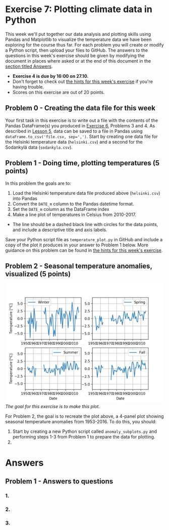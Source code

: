 # Exercise 7: Plotting climate data in Python

This week we'll put together our data analysis and plotting skills using Pandas and Matplotlib to visualize the temperature data we have been exploring for the course thus far.
For each problem you will create or modify a Python script, then upload your files to GitHub.
The answers to the questions in this week's exercise should be given by modifying the document in places where asked or at the end of this document in the [section titled Answers](#answers).

- **Exercise 4 is due by 16:00 on 27.10.**
- Don't forget to check out [the hints for this week's exercise](https://geo-python.github.io/2017/lessons/L7/exercise-7-hints.html) if you're having trouble.
- Scores on this exercise are out of 20 points.

## Problem 0 - Creating the data file for this week

Your first task in this exercise is to write out a file with the contents of the Pandas DataFrame(s) you produced in [Exercise 6](https://github.com/Geo-Python-2017/Exercise-6), Problems 3 and 4.
As described in [Lesson 5](https://geo-python.github.io/2017/lessons/L5/pandas-basic-operations.html#writing-data), data can be saved to a file in Pandas using `dataFrame.to_csv('file.csv, sep=',')`.
Start by creating one data file for the Helsinki temperature data (`helsinki.csv`) and a second for the Sodankylä data (`sodankyla.csv`).

## Problem 1 - Doing time, plotting temperatures (5 points)

In this problem the goals are to:

1. Load the Helsinki temperature data file produced above (`helsinki.csv`) into Pandas
2. Convert the `DATE_m` column to the Pandas datetime format.
3. Set the `DATE_m` column as the DataFrame index
4. Make a line plot of temperatures in Celsius from 2010-2017.

  - The line should be a dashed black line with circles for the data points, and include a descriptive title and axis labels.

Save your Python script file as `temperature_plot.py` in GitHub and include a copy of the plot it produces in your answer to Problem 1 below.
More guidance on this problem can be found in [the hints for this week's exercise](https://geo-python.github.io/2017/lessons/L7/exercise-7-hints.html).

## Problem 2 - Seasonal temperature anomalies, visualized (5 points)

![img/Ex7-2.png](img/Ex7-2.png)<br/>
*The goal for this exercise is to make this plot.*

For Problem 2, the goal is to recreate the plot above, a 4-panel plot showing seasonal temperature anomalies from 1953-2016.
To do this, you should:

1. Start by creating a new Python script called `anomaly_subplots.py` and performing steps 1-3 from Problem 1 to prepare the data for plotting.
2. 

# Answers

## Problem 1 - Answers to questions

### 1. 

### 2.

### 3. 




